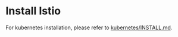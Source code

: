 # Install Istio

For kubernetes installation, please refer to [kubernetes/INSTALL.md](kubernetes/INSTALL.md). 

